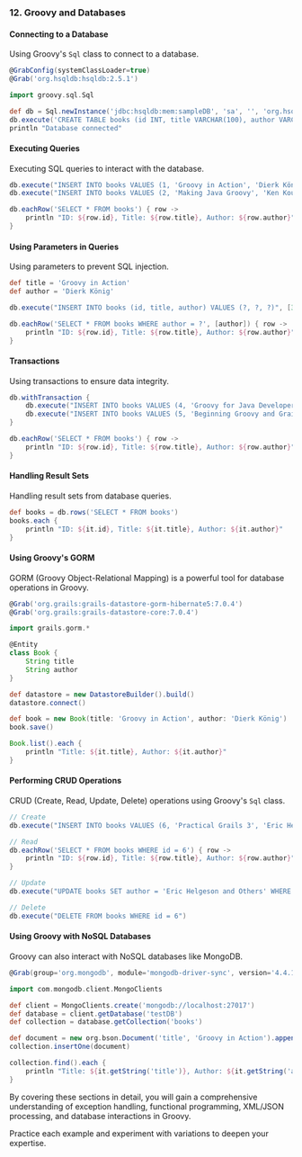 
### 12. Groovy and Databases

#### Connecting to a Database

Using Groovy's `Sql` class to connect to a database.

```groovy
@GrabConfig(systemClassLoader=true)
@Grab('org.hsqldb:hsqldb:2.5.1')

import groovy.sql.Sql

def db = Sql.newInstance('jdbc:hsqldb:mem:sampleDB', 'sa', '', 'org.hsqldb.jdbcDriver')
db.execute('CREATE TABLE books (id INT, title VARCHAR(100), author VARCHAR(100))')
println "Database connected"
```

#### Executing Queries

Executing SQL queries to interact with the database.

```groovy
db.execute("INSERT INTO books VALUES (1, 'Groovy in Action', 'Dierk König')")
db.execute("INSERT INTO books VALUES (2, 'Making Java Groovy', 'Ken Kousen')")

db.eachRow('SELECT * FROM books') { row ->
    println "ID: ${row.id}, Title: ${row.title}, Author: ${row.author}"
}
```

#### Using Parameters in Queries

Using parameters to prevent SQL injection.

```groovy
def title = 'Groovy in Action'
def author = 'Dierk König'

db.execute("INSERT INTO books (id, title, author) VALUES (?, ?, ?)", [3, title, author])

db.eachRow('SELECT * FROM books WHERE author = ?', [author]) { row ->
    println "ID: ${row.id}, Title: ${row.title}, Author: ${row.author}"
}
```

#### Transactions

Using transactions to ensure data integrity.

```groovy
db.withTransaction {
    db.execute("INSERT INTO books VALUES (4, 'Groovy for Java Developers', 'Unknown')")
    db.execute("INSERT INTO books VALUES (5, 'Beginning Groovy and Grails', 'Christopher Judd')")
}

db.eachRow('SELECT * FROM books') { row ->
    println "ID: ${row.id}, Title: ${row.title}, Author: ${row.author}"
}
```

#### Handling Result Sets

Handling result sets from database queries.

```groovy
def books = db.rows('SELECT * FROM books')
books.each {
    println "ID: ${it.id}, Title: ${it.title}, Author: ${it.author}"
}
```

#### Using Groovy's GORM

GORM (Groovy Object-Relational Mapping) is a powerful tool for database operations in Groovy.

```groovy
@Grab('org.grails:grails-datastore-gorm-hibernate5:7.0.4')
@Grab('org.grails:grails-datastore-core:7.0.4')

import grails.gorm.*

@Entity
class Book {
    String title
    String author
}

def datastore = new DatastoreBuilder().build()
datastore.connect()

def book = new Book(title: 'Groovy in Action', author: 'Dierk König')
book.save()

Book.list().each {
    println "Title: ${it.title}, Author: ${it.author}"
}
```

#### Performing CRUD Operations

CRUD (Create, Read, Update, Delete) operations using Groovy's `Sql` class.

```groovy
// Create
db.execute("INSERT INTO books VALUES (6, 'Practical Grails 3', 'Eric Helgeson')")

// Read
db.eachRow('SELECT * FROM books WHERE id = 6') { row ->
    println "ID: ${row.id}, Title: ${row.title}, Author: ${row.author}"
}

// Update
db.execute("UPDATE books SET author = 'Eric Helgeson and Others' WHERE id = 6")

// Delete
db.execute("DELETE FROM books WHERE id = 6")
```

#### Using Groovy with NoSQL Databases

Groovy can also interact with NoSQL databases like MongoDB.

```groovy
@Grab(group='org.mongodb', module='mongodb-driver-sync', version='4.4.1')

import com.mongodb.client.MongoClients

def client = MongoClients.create('mongodb://localhost:27017')
def database = client.getDatabase('testDB')
def collection = database.getCollection('books')

def document = new org.bson.Document('title', 'Groovy in Action').append('author', 'Dierk König')
collection.insertOne(document)

collection.find().each {
    println "Title: ${it.getString('title')}, Author: ${it.getString('author')}"
}
```

By covering these sections in detail, you will gain a comprehensive understanding of 
exception handling, 
functional programming, 
XML/JSON processing, 
and database interactions 
in Groovy. 

Practice each example and experiment with variations to deepen your expertise.
